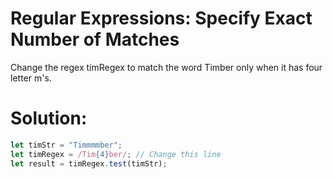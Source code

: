 # Regular Expressions: Specify Exact Number of Matches
Change the regex timRegex to match the word Timber only when it has four letter m's.

# Solution:
```javascript
let timStr = "Timmmmber";
let timRegex = /Tim{4}ber/; // Change this line
let result = timRegex.test(timStr);
```